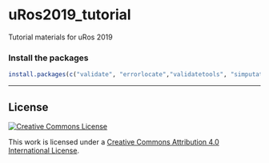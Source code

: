 # uRos2019_tutorial


Tutorial materials for uRos 2019

### Install the packages

```r
install.packages(c("validate", "errorlocate","validatetools", "simputation","magrittr"), dependencies=TRUE)
```


----
## License

[![Creative Commons License](https://i.creativecommons.org/l/by-nc/4.0/88x31.png)](http://creativecommons.org/licenses/by/4.0/)

This work is licensed under a [Creative Commons Attribution 4.0 International License](http://creativecommons.org/licenses/by-nc/4.0/).


